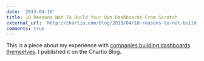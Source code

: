 ```yaml
---
date: '2013-04-16'
title: 10 Reasons Not To Build Your Own Dashboards From Scratch
external_url: 'http://chartio.com/blog/2013/04/10-reasons-to-not-build-your-own-dashboard'
comments: true
---
```


This is a piece about my experience with [companies building dashboards themselves](http://chartio.com/blog/2013/04/10-reasons-to-not-build-your-own-dashboard).  I published it on the Chartio Blog.
